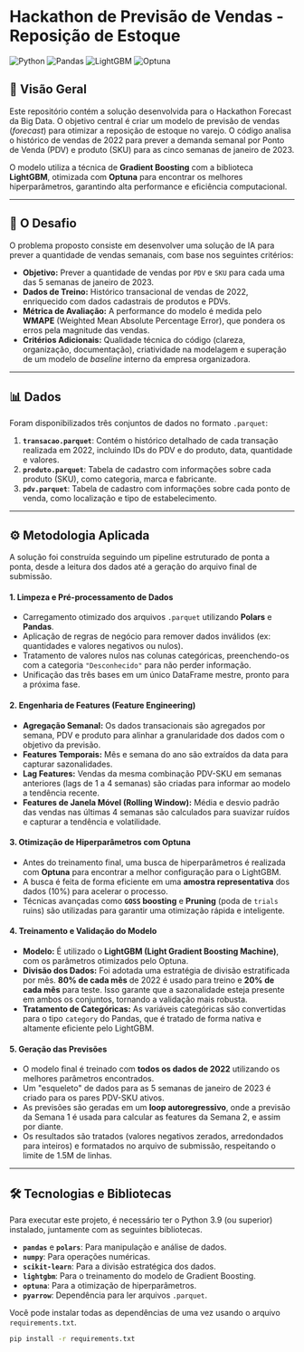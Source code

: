 # Hackathon de Previsão de Vendas - Reposição de Estoque

![Python](https://img.shields.io/badge/Python-3.9%2B-blue.svg) ![Pandas](https://img.shields.io/badge/Pandas-%26%20Polars-yellow.svg) ![LightGBM](https://img.shields.io/badge/LightGBM-4.0%2B-green.svg) ![Optuna](https://img.shields.io/badge/Optuna-3.0%2B-purple.svg)

## 📖 Visão Geral

Este repositório contém a solução desenvolvida para o Hackathon Forecast da Big Data. O objetivo central é criar um modelo de previsão de vendas (*forecast*) para otimizar a reposição de estoque no varejo. O código analisa o histórico de vendas de 2022 para prever a demanda semanal por Ponto de Venda (PDV) e produto (SKU) para as cinco semanas de janeiro de 2023.

O modelo utiliza a técnica de **Gradient Boosting** com a biblioteca **LightGBM**, otimizada com **Optuna** para encontrar os melhores hiperparâmetros, garantindo alta performance e eficiência computacional.

---

## 🎯 O Desafio

O problema proposto consiste em desenvolver uma solução de IA para prever a quantidade de vendas semanais, com base nos seguintes critérios:

* **Objetivo:** Prever a quantidade de vendas por `PDV` e `SKU` para cada uma das 5 semanas de janeiro de 2023.
* **Dados de Treino:** Histórico transacional de vendas de 2022, enriquecido com dados cadastrais de produtos e PDVs.
* **Métrica de Avaliação:** A performance do modelo é medida pelo **WMAPE** (Weighted Mean Absolute Percentage Error), que pondera os erros pela magnitude das vendas.
* **Critérios Adicionais:** Qualidade técnica do código (clareza, organização, documentação), criatividade na modelagem e superação de um modelo de *baseline* interno da empresa organizadora.

---

## 📊 Dados

Foram disponibilizados três conjuntos de dados no formato `.parquet`:

1.  **`transacao.parquet`**: Contém o histórico detalhado de cada transação realizada em 2022, incluindo IDs do PDV e do produto, data, quantidade e valores.
2.  **`produto.parquet`**: Tabela de cadastro com informações sobre cada produto (SKU), como categoria, marca e fabricante.
3.  **`pdv.parquet`**: Tabela de cadastro com informações sobre cada ponto de venda, como localização e tipo de estabelecimento.

---

## ⚙️ Metodologia Aplicada

A solução foi construída seguindo um pipeline estruturado de ponta a ponta, desde a leitura dos dados até a geração do arquivo final de submissão.

#### 1. Limpeza e Pré-processamento de Dados
* Carregamento otimizado dos arquivos `.parquet` utilizando **Polars** e **Pandas**.
* Aplicação de regras de negócio para remover dados inválidos (ex: quantidades e valores negativos ou nulos).
* Tratamento de valores nulos nas colunas categóricas, preenchendo-os com a categoria `"Desconhecido"` para não perder informação.
* Unificação das três bases em um único DataFrame mestre, pronto para a próxima fase.

#### 2. Engenharia de Features (Feature Engineering)
* **Agregação Semanal:** Os dados transacionais são agregados por semana, PDV e produto para alinhar a granularidade dos dados com o objetivo da previsão.
* **Features Temporais:** Mês e semana do ano são extraídos da data para capturar sazonalidades.
* **Lag Features:** Vendas da mesma combinação PDV-SKU em semanas anteriores (lags de 1 a 4 semanas) são criadas para informar ao modelo a tendência recente.
* **Features de Janela Móvel (Rolling Window):** Média e desvio padrão das vendas nas últimas 4 semanas são calculados para suavizar ruídos e capturar a tendência e volatilidade.

#### 3. Otimização de Hiperparâmetros com Optuna
* Antes do treinamento final, uma busca de hiperparâmetros é realizada com **Optuna** para encontrar a melhor configuração para o LightGBM.
* A busca é feita de forma eficiente em uma **amostra representativa** dos dados (10%) para acelerar o processo.
* Técnicas avançadas como **`GOSS` boosting** e **Pruning** (poda de `trials` ruins) são utilizadas para garantir uma otimização rápida e inteligente.

#### 4. Treinamento e Validação do Modelo
* **Modelo:** É utilizado o **LightGBM (Light Gradient Boosting Machine)**, com os parâmetros otimizados pelo Optuna.
* **Divisão dos Dados:** Foi adotada uma estratégia de divisão estratificada por mês. **80% de cada mês** de 2022 é usado para treino e **20% de cada mês** para teste. Isso garante que a sazonalidade esteja presente em ambos os conjuntos, tornando a validação mais robusta.
* **Tratamento de Categóricas:** As variáveis categóricas são convertidas para o tipo `category` do Pandas, que é tratado de forma nativa e altamente eficiente pelo LightGBM.

#### 5. Geração das Previsões
* O modelo final é treinado com **todos os dados de 2022** utilizando os melhores parâmetros encontrados.
* Um "esqueleto" de dados para as 5 semanas de janeiro de 2023 é criado para os pares PDV-SKU ativos.
* As previsões são geradas em um **loop autoregressivo**, onde a previsão da Semana 1 é usada para calcular as features da Semana 2, e assim por diante.
* Os resultados são tratados (valores negativos zerados, arredondados para inteiros) e formatados no arquivo de submissão, respeitando o limite de 1.5M de linhas.

---

## 🛠️ Tecnologias e Bibliotecas

Para executar este projeto, é necessário ter o Python 3.9 (ou superior) instalado, juntamente com as seguintes bibliotecas.

* **`pandas`** e **`polars`**: Para manipulação e análise de dados.
* **`numpy`**: Para operações numéricas.
* **`scikit-learn`**: Para a divisão estratégica dos dados.
* **`lightgbm`**: Para o treinamento do modelo de Gradient Boosting.
* **`optuna`**: Para a otimização de hiperparâmetros.
* **`pyarrow`**: Dependência para ler arquivos `.parquet`.

Você pode instalar todas as dependências de uma vez usando o arquivo `requirements.txt`.
 
```bash
pip install -r requirements.txt
